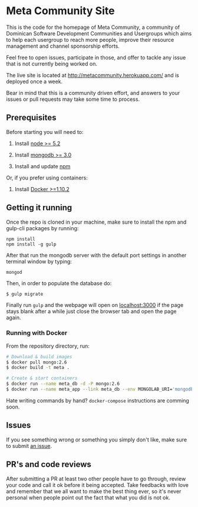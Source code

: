 # Meta Community Site

This is the code for the homepage of Meta Community, a community of Dominican Software Development Communities and Usergroups which aims to help each usergroup to reach more people, improve their resource management and channel sponsorship efforts.

Feel free to open issues, participate in those, and offer to tackle any issue that is not currently being worked on.

The live site is located at http://metacommunity.herokuapp.com/ and is deployed once a week.

Bear in mind that this is a community driven effort, and answers to your issues or pull requests may take some time to process.

## Prerequisites

Before starting you will need to:

1. Install [node >= 5.2](https://nodejs.org/)

2. Install [mongodb >= 3.0](https://docs.mongodb.org/manual/installation/)

3. Install and update [npm](http://blog.npmjs.org/post/85484771375/how-to-install-npm)

Or, if you prefer using containers:

1. Install [Docker >=1.10.2](https://docker.com)

## Getting it running

Once the repo is cloned in your machine, make sure to install the npm and gulp-cli packages by running:
```
npm install
npm install -g gulp
```
After that run the mongodb server with the default port settings in another terminal window by typing:
```
mongod
```
Then, in order to populate the database do:
```sh
$ gulp migrate
```
Finally run `gulp` and the webpage will open on [localhost:3000](localhost:3000) if the page stays blank after a while just close the browser tab and open the page again.

### Running with Docker

From the repository directory, run:

```sh
# Download & build images
$ docker pull mongo:2.6
$ docker build -t meta .

# Create & start containers
$ docker run --name meta_db -d -P mongo:2.6
$ docker run --name meta_app --link meta_db --env MONGOLAB_URI='mongodb://meta_db:${META_DB_PORT_27017_TCP_PORT}' -p 3004:3004 -t meta gulp migrate && npm start
```

Hate writing commands by hand? `docker-compose` instructions are comming soon.

## Issues

If you see something wrong or something you simply don't like, make sure to submit [an issue](https://github.com/xpostudio4/metacommunity/issues/).

## PR's and code reviews

After submitting a PR at least two other people have to go through, review your code and call it ok before it being accepted. Take feedbacks with love and remember that we all want to make the best thing ever, so it's never personal when people point out the fact that what you did is not ok.

